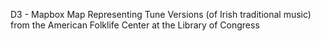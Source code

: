 D3 - Mapbox Map Representing Tune Versions (of Irish traditional music) from the American Folklife Center at the Library of Congress

